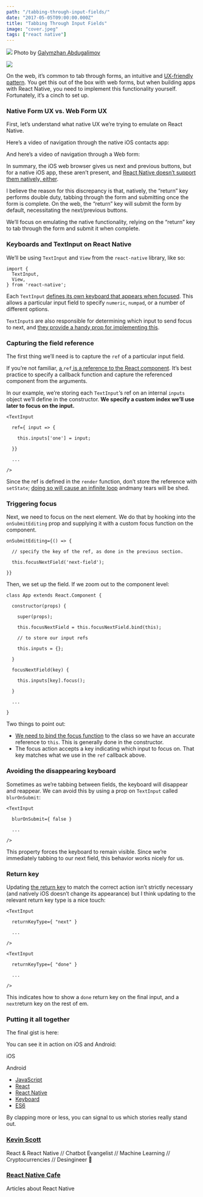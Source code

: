 ```yaml
---
path: "/tabbing-through-input-fields/"
date: "2017-05-05T09:00:00.000Z"
title: "Tabbing Through Input Fields"
image: "cover.jpeg"
tags: ["react native"]
---
```


![](https://cdn-images-1.medium.com/max/800/1*RUuUJLHaYhyCDJKHvWjGfw.jpeg)
<span class="figcaption_hack">Photo by [Galymzhan Abdugalimov](https://unsplash.com/photos/ICW6QYOcdlg)</span>

![](https://cdn-images-1.medium.com/max/800/1*lQUxDjLJOjiqJbd2Q_4xTA.png)

On the web, it’s common to tab through forms, an intuitive and [UX-friendly
pattern](https://www.nngroup.com/articles/web-form-design/). You get this out of
the box with web forms, but when building apps with React Native, you need to
implement this functionality yourself. Fortunately, it’s a cinch to set up.

### Native Form UX vs. Web Form UX

First, let’s understand what native UX we’re trying to emulate on React Native.

Here’s a video of navigation through the native iOS contacts app:

And here’s a video of navigation through a Web form:

In summary, the iOS web browser gives us next and previous buttons, but for a
native iOS app, these aren’t present, and [React Native doesn’t support them
natively,
either](https://github.com/facebook/react-native/issues/641#issuecomment-94522058).

I believe the reason for this discrepancy is that, natively, the “return” key
performs double duty, tabbing through the form and submitting once the form is
complete. On the web, the “return” key will submit the form by default,
necessitating the next/previous buttons.

We’ll focus on emulating the native functionality, relying on the “return” key
to tab through the form and submit it when complete.

### Keyboards and TextInput on React Native

We’ll be using `TextInput` and `View` from the `react-native` library, like so:

    import {
      TextInput,
      View,
    } from 'react-native';

Each `TextInput` [defines its own keyboard that appears when
focused](https://facebook.github.io/react-native/docs/textinput.html#keyboardtype).
This allows a particular input field to specify `numeric`, `numpad`, or a number
of different options.

`TextInput`s are also responsible for determining which input to send focus to
next, and [they provide a handy prop for implementing
this](https://facebook.github.io/react-native/docs/textinput.html#onsubmitediting).

### Capturing the field reference

The first thing we’ll need is to capture the `ref` of a particular input field.

If you’re not familiar, [a
](https://facebook.github.io/react/docs/refs-and-the-dom.html)`ref`[ is a
reference to the React
component](https://facebook.github.io/react/docs/refs-and-the-dom.html). It’s
best practice to specify a callback function and capture the referenced
component from the arguments.

In our example, we’re storing each `TextInput`‘s ref on an internal `inputs`
object we’ll define in the constructor. **We specify a custom index we’ll use
later to focus on the input.**

    <TextInput

      ref={ input => {

        this.inputs['one'] = input;

      }}

      ...

    />

Since the ref is defined in the `render` function, don’t store the reference
with `setState`; [doing so will cause an infinite
loop](https://github.com/facebook/react/issues/5591) andmany tears will be shed.

### Triggering focus

Next, we need to focus on the next element. We do that by hooking into the
`onSubmitEditing` prop and supplying it with a custom focus function on the
component.

    onSubmitEditing={() => {

      // specify the key of the ref, as done in the previous section.

      this.focusNextField('next-field');

    }}

Then, we set up the field. If we zoom out to the component level:

    class App extends React.Component {

      constructor(props) {

        super(props);

        this.focusNextField = this.focusNextField.bind(this);

        // to store our input refs

        this.inputs = {};

      }

      focusNextField(key) {

        this.inputs[key].focus();

      }

      ...

    }

Two things to point out:

* [We need to bind the focus
function](http://egorsmirnov.me/2015/08/16/react-and-es6-part3.html) to the
class so we have an accurate reference to `this`. This is generally done in the
constructor.
* The focus action accepts a key indicating which input to focus on. That key
matches what we use in the `ref` callback above.

### Avoiding the disappearing keyboard

Sometimes as we’re tabbing between fields, the keyboard will disappear and
reappear. We can avoid this by using a prop on `TextInput` called
`blurOnSubmit`:

    <TextInput

      blurOnSubmit={ false }

      ...

    />

This property forces the keyboard to remain visible. Since we’re immediately
tabbing to our next field, this behavior works nicely for us.

### Return key

Updating [the return
key](https://facebook.github.io/react-native/docs/textinput.html#returnkeytype)
to match the correct action isn’t strictly necessary (and natively iOS doesn’t
change its appearance) but I think updating to the relevant return key type is a
nice touch:

    <TextInput

      returnKeyType={ "next" }

      ...

    />

    <TextInput

      returnKeyType={ "done" }

      ...

    />

This indicates how to show a `done` return key on the final input, and a
`next`return key on the rest of em.

### Putting it all together

The final gist is here:

You can see it in action on iOS and Android:

<span class="figcaption_hack">iOS</span>

<span class="figcaption_hack">Android</span>

* [JavaScript](https://medium.com/tag/javascript?source=post)
* [React](https://medium.com/tag/react?source=post)
* [React Native](https://medium.com/tag/react-native?source=post)
* [Keyboard](https://medium.com/tag/keyboard?source=post)
* [ES6](https://medium.com/tag/es6?source=post)

By clapping more or less, you can signal to us which stories really stand out.

### [Kevin Scott](https://medium.com/@thekevinscott)

React & React Native // Chatbot Evangelist // Machine Learning //
Cryptocurrencies // Desingineer 🤖

### [React Native Cafe](https://medium.com/reactnative?source=footer_card)

Articles about React Native

